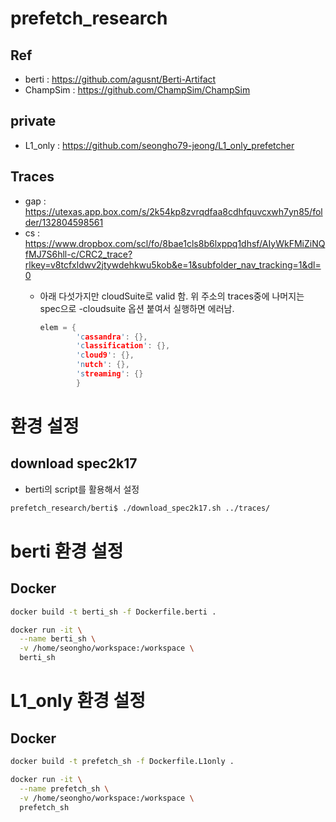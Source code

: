 # prefetch_research

## Ref
- berti : https://github.com/agusnt/Berti-Artifact
- ChampSim : https://github.com/ChampSim/ChampSim

## private
- L1_only : https://github.com/seongho79-jeong/L1_only_prefetcher

## Traces
- gap : https://utexas.app.box.com/s/2k54kp8zvrqdfaa8cdhfquvcxwh7yn85/folder/132804598561
- cs : https://www.dropbox.com/scl/fo/8bae1cls8b6lxppq1dhsf/AIyWkFMiZiNQfMJ7S6hll-c/CRC2_trace?rlkey=v8tcfxldwv2jtywdehkwu5kob&e=1&subfolder_nav_tracking=1&dl=0
  - 아래 다섯가지만 cloudSuite로 valid 함. 위 주소의 traces중에 나머지는 spec으로 -cloudsuite 옵션 붙여서 실행하면 에러남.

    ```c
    elem = {
            'cassandra': {},
            'classification': {},
            'cloud9': {},
            'nutch': {},
            'streaming': {}
            }
    ```

# 환경 설정
## download spec2k17
- berti의 script를 활용해서 설정

``` bash
prefetch_research/berti$ ./download_spec2k17.sh ../traces/
```

# berti 환경 설정
## Docker

```bash
docker build -t berti_sh -f Dockerfile.berti .

docker run -it \
  --name berti_sh \
  -v /home/seongho/workspace:/workspace \
  berti_sh
```

# L1_only 환경 설정
## Docker

```bash
docker build -t prefetch_sh -f Dockerfile.L1only .

docker run -it \
  --name prefetch_sh \
  -v /home/seongho/workspace:/workspace \
  prefetch_sh
```

